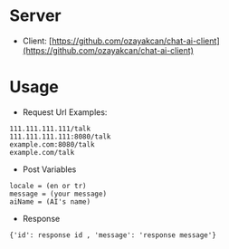 # Server

- Client: [https://github.com/ozayakcan/chat-ai-client](https://github.com/ozayakcan/chat-ai-client)

# Usage

- Request Url Examples:
```
111.111.111.111/talk
111.111.111.111:8080/talk
example.com:8080/talk
example.com/talk
```

- Post Variables
```
locale = (en or tr)
message = (your message)
aiName = (AI's name)
```

- Response
```
{'id': response id , 'message': 'response message'}
```

